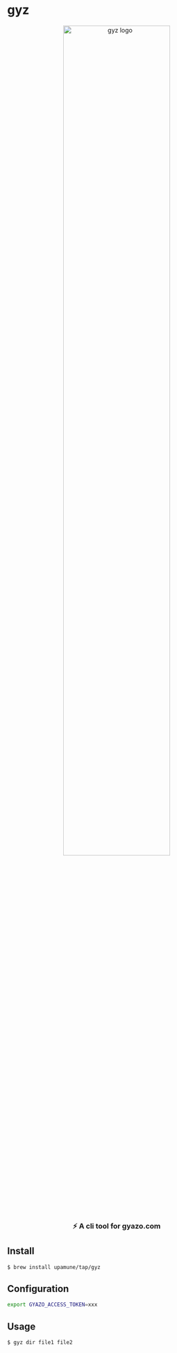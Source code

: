 # gyz

<p align="center">
  <img align="center" src="https://i.gyazo.com/a32deb9f2ccbcb6134605373921bdd9d.png" height="70%" width="70%"  alt="gyz logo"/>
</p>

<h3 align="center">
  <b>
    ⚡️ A cli tool for gyazo.com
  </b>
</h3 >

## Install

```bash
$ brew install upamune/tap/gyz
```

## Configuration

```bash
export GYAZO_ACCESS_TOKEN=xxx
```

## Usage

```bash
$ gyz dir file1 file2
```
